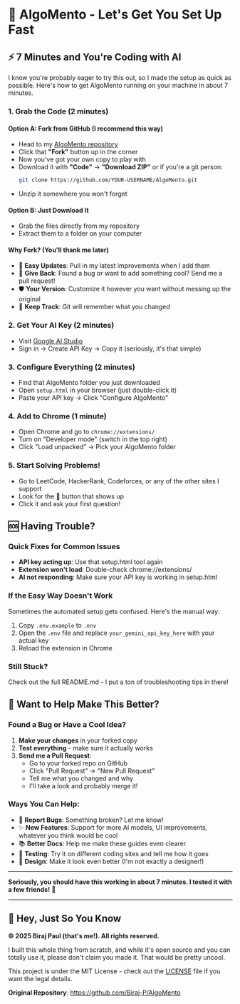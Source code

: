 # 🚀 AlgoMento - Let's Get You Set Up Fast

## ⚡ 7 Minutes and You're Coding with AI

I know you're probably eager to try this out, so I made the setup as quick as possible. Here's how to get AlgoMento running on your machine in about 7 minutes.

### 1. Grab the Code (2 minutes)
#### Option A: Fork from GitHub (I recommend this way)
- Head to my [AlgoMento repository](https://github.com/Biraj-P/AlgoMento)
- Click that **"Fork"** button up in the corner
- Now you've got your own copy to play with
- Download it with **"Code"** → **"Download ZIP"** or if you're a git person:
  ```bash
  git clone https://github.com/YOUR-USERNAME/AlgoMento.git
  ```
- Unzip it somewhere you won't forget

#### Option B: Just Download It
- Grab the files directly from my repository
- Extract them to a folder on your computer

#### Why Fork? (You'll thank me later)
- 🔄 **Easy Updates**: Pull in my latest improvements when I add them
- 🤝 **Give Back**: Found a bug or want to add something cool? Send me a pull request!
- 🛡️ **Your Version**: Customize it however you want without messing up the original
- 📝 **Keep Track**: Git will remember what you changed

### 2. Get Your AI Key (2 minutes)
- Visit [Google AI Studio](https://makersuite.google.com/app/apikey)
- Sign in → Create API Key → Copy it (seriously, it's that simple)

### 3. Configure Everything (2 minutes)
- Find that AlgoMento folder you just downloaded
- Open `setup.html` in your browser (just double-click it)
- Paste your API key → Click "Configure AlgoMento"

### 4. Add to Chrome (1 minute)
- Open Chrome and go to `chrome://extensions/`
- Turn on "Developer mode" (switch in the top right)
- Click "Load unpacked" → Pick your AlgoMento folder

### 5. Start Solving Problems!
- Go to LeetCode, HackerRank, Codeforces, or any of the other sites I support
- Look for the 🤖 button that shows up
- Click it and ask your first question!

## 🆘 Having Trouble?

### Quick Fixes for Common Issues
- **API key acting up**: Use that setup.html tool again
- **Extension won't load**: Double-check chrome://extensions/
- **AI not responding**: Make sure your API key is working in setup.html

### If the Easy Way Doesn't Work
Sometimes the automated setup gets confused. Here's the manual way:
1. Copy `.env.example` to `.env`
2. Open the `.env` file and replace `your_gemini_api_key_here` with your actual key
3. Reload the extension in Chrome

### Still Stuck?
Check out the full README.md - I put a ton of troubleshooting tips in there!

## 🤝 Want to Help Make This Better?

### Found a Bug or Have a Cool Idea?
1. **Make your changes** in your forked copy
2. **Test everything** - make sure it actually works
3. **Send me a Pull Request**:
   - Go to your forked repo on GitHub
   - Click "Pull Request" → "New Pull Request"
   - Tell me what you changed and why
   - I'll take a look and probably merge it!

### Ways You Can Help:
- 🐛 **Report Bugs**: Something broken? Let me know!
- ✨ **New Features**: Support for more AI models, UI improvements, whatever you think would be cool
- 📚 **Better Docs**: Help me make these guides even clearer
- 🧪 **Testing**: Try it on different coding sites and tell me how it goes
- 🎨 **Design**: Make it look even better (I'm not exactly a designer!)

---
**Seriously, you should have this working in about 7 minutes. I tested it with a few friends!** 🎯

---

## 📄 Hey, Just So You Know

**© 2025 Biraj Paul (that's me!). All rights reserved.**

I built this whole thing from scratch, and while it's open source and you can totally use it, please don't claim you made it. That would be pretty uncool.

This project is under the MIT License - check out the [LICENSE](LICENSE) file if you want the legal details.

**Original Repository**: https://github.com/Biraj-P/AlgoMento
